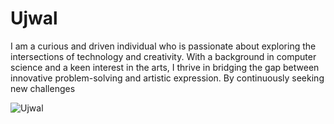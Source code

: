 # Ujwal
I am a curious and driven individual who is passionate about exploring the intersections of technology and creativity. With a background in computer science and a keen interest in the arts, I thrive in bridging the gap between innovative problem-solving and artistic expression. By continuously seeking new challenges

![Ujwal](Image.jpeg>)
